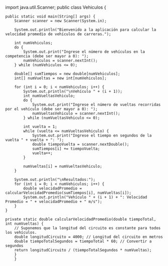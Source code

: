 import java.util.Scanner;
public class Vehiculos {

    public static void main(String[] args) {
        Scanner scanner = new Scanner(System.in);

        System.out.println("Bienvenido a la aplicación para calcular la velocidad promedio de vehículos de carreras.");

        int numVehiculos;
        do {
            System.out.print("Ingrese el número de vehículos en la competencia (debe ser mayor a 0): ");
            numVehiculos = scanner.nextInt();
        } while (numVehiculos <= 0);

        double[] sumTiempos = new double[numVehiculos];
        int[] numVueltas = new int[numVehiculos];

        for (int i = 0; i < numVehiculos; i++) {
            System.out.println("\nVehículo " + (i + 1));
            int numVueltasVehiculo;
            do {
                System.out.print("Ingrese el número de vueltas recorridas por el vehículo (debe ser mayor a 0): ");
                numVueltasVehiculo = scanner.nextInt();
            } while (numVueltasVehiculo <= 0);

            int vuelta = 1;
            while (vuelta <= numVueltasVehiculo) {
                System.out.print("Ingrese el tiempo en segundos de la vuelta " + vuelta + ": ");
                double tiempoVuelta = scanner.nextDouble();
                sumTiempos[i] += tiempoVuelta;
                vuelta++;
            }

            numVueltas[i] = numVueltasVehiculo;
        }

        System.out.println("\nResultados:");
        for (int i = 0; i < numVehiculos; i++) {
            double velocidadPromedio = calcularVelocidadPromedio(sumTiempos[i], numVueltas[i]);
            System.out.println("Vehículo " + (i + 1) + ": Velocidad Promedio = " + velocidadPromedio + " m/s");
        }
    }

    private static double calcularVelocidadPromedio(double tiempoTotal, int numVueltas) {
        // Suponemos que la longitud del circuito es constante para todos los vehículos.
        double longitudCircuito = 4000; // Longitud del circuito en metros
        double tiempoTotalSegundos = tiempoTotal * 60; // Convertir a segundos
        return longitudCircuito / (tiempoTotalSegundos * numVueltas);
        }
        }
